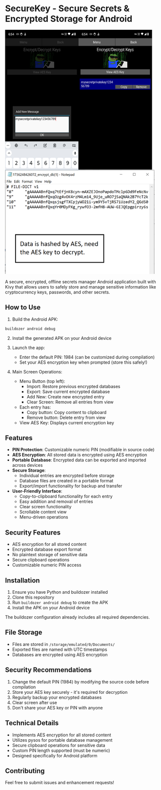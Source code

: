 # SecureKey - Secure Secrets &amp; Encrypted Storage for Android

<img src="https://raw.githubusercontent.com/RetributionByRevenue/SecureKey/refs/heads/main/screenshots/showcase.png" height="800" >

A secure, encrypted, offline secrets manager Android application built with Kivy that allows users to safely store and manage sensitive information like cryptocurrency keys, passwords, and other secrets.

## How to Use

1. Build the Android APK:
```bash
buildozer android debug
```

2. Install the generated APK on your Android device

3. Launch the app:
   - Enter the default PIN: 1984 (can be customized during compilation)
   - Set your AES encryption key when prompted (store this safely!)

4. Main Screen Operations:
   - Menu Button (top left):
     - Import: Restore previous encrypted databases
     - Export: Save current encrypted database
     - Add New: Create new encrypted entry
     - Clear Screen: Remove all entries from view
   - Each entry has:
     - Copy button: Copy content to clipboard
     - Remove button: Delete entry from view
   - View AES Key: Displays current encryption key

## Features

- **PIN Protection**: Customizable numeric PIN (modifiable in source code)
- **AES Encryption**: All stored data is encrypted using AES encryption
- **Portable Database**: Encrypted data can be exported and imported across devices
- **Secure Storage**: 
  - Individual entries are encrypted before storage
  - Database files are created in a portable format
  - Export/import functionality for backup and transfer
- **User-Friendly Interface**:
  - Copy-to-clipboard functionality for each entry
  - Easy addition and removal of entries
  - Clear screen functionality
  - Scrollable content view
  - Menu-driven operations

## Security Features

- AES encryption for all stored content
- Encrypted database export format
- No plaintext storage of sensitive data
- Secure clipboard operations
- Customizable numeric PIN access

## Installation

1. Ensure you have Python and buildozer installed
2. Clone this repository
3. Run `buildozer android debug` to create the APK
4. Install the APK on your Android device

The buildozer configuration already includes all required dependencies.

## File Storage

- Files are stored in `/storage/emulated/0/Documents/`
- Exported files are named with UTC timestamps
- Databases are encrypted using AES encryption

## Security Recommendations

1. Change the default PIN (1984) by modifying the source code before compilation
2. Store your AES key securely - it's required for decryption
3. Regularly backup your encrypted databases
4. Clear screen after use
5. Don't share your AES key or PIN with anyone

## Technical Details

- Implements AES encryption for all stored content
- Utilizes pysos for portable database management
- Secure clipboard operations for sensitive data
- Custom PIN length supported (must be numeric)
- Designed specifically for Android platform

## Contributing

Feel free to submit issues and enhancement requests!
